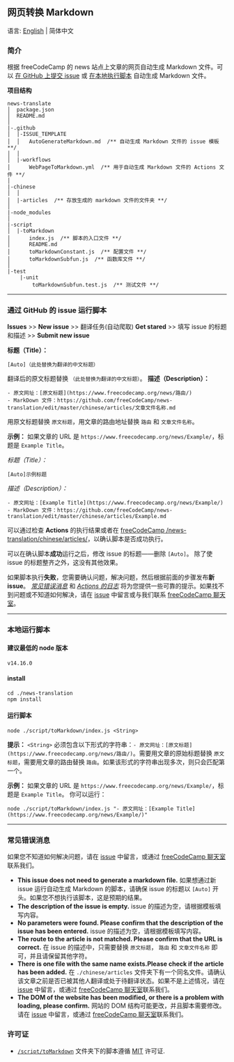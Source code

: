 ## 网页转换 Markdown

语言: [English](./README.md) | 简体中文

### 简介

根据 freeCodeCamp 的 news 站点上文章的网页自动生成 Markdown 文件。可以 [在 GitHub 上提交 issue](#submit-an-issue) 或 [在本地执行脚本](#execute-script-locally) 自动生成 Markdown 文件。

**项目结构**
 
```
news-translate
│  package.json
│  README.md
│
|-.github
│  |-ISSUE_TEMPLATE
│  │   AutoGenerateMarkdown.md  /** 自动生成 Markdown 文件的 issue 模板 **/
│  │
│  |-workflows
│      WebPageToMarkdown.yml  /** 用于自动生成 Markdown 文件的 Actions 文件 **/
│
|-chinese
│  │
│  |-articles  /** 存放生成的 markdown 文件的文件夹 **/
│
|-node_modules
│
|-script
│  |-toMarkdown
│      index.js  /** 脚本的入口文件 **/
│      README.md
│      toMarkdownConstant.js  /** 配置文件 **/
│      toMarkdownSubfun.js  /** 函数库文件 **/
│
|-test
    |-unit
        toMarkdownSubfun.test.js  /** 测试文件 **/
```
<hr />

<h3 id="submit-an-issue">通过 GitHub 的 issue 运行脚本</h3>

**Issues** >> **New issue** >> 翻译任务(自动爬取) **Get stared** >> 填写 issue 的标题和描述 >> **Submit new issue**

**标题（Title）：**
```
[Auto]（此处替换为翻译的中文标题）
```
翻译后的原文标题替换 `（此处替换为翻译的中文标题）`。
**描述（Description）：**
```
- 原文网址：[原文标题](https://www.freecodecamp.org/news/路由/)
- MarkDown 文件：https://github.com/freeCodeCamp/news-translation/edit/master/chinese/articles/文章文件名称.md
```
用原文标题替换 `原文标题`，用文章的路由地址替换 `路由` 和 `文章文件名称`。

**示例：**
如果文章的 URL 是 `https://www.freecodecamp.org/news/Example/`，标题是 `Example Title`。

*标题（Title）：*
```
[Auto]示例标题
```
*描述（Description）：*
```
- 原文网址：[Example Title](https://www.freecodecamp.org/news/Example/)
- MarkDown 文件：https://github.com/freeCodeCamp/news-translation/edit/master/chinese/articles/Example.md
```

可以通过检查 **Actions** 的执行结果或者在 [freeCodeCamp
/news-translation/chinese/articles/](https://github.com/freeCodeCamp/news-translation/tree/main/chinese/articles)，以确认脚本是否成功执行。

可以在确认脚本**成功**运行之后，修改 issue 的标题——删除 `[Auto]`。 除了使 issue 的标题整齐之外，这没有其他效果。

如果脚本执行**失败**，您需要确认问题，解决问题，然后根据前面的步骤发布**新 issue**。 [*常见错误消息*](#CommonErrorMessages) 和 [*Actions 的日志*](https://github.com/freeCodeCamp/news-translation/actions) 将为您提供一些可靠的提示。如果找不到问题或不知道如何解决，请在 [issue](https://github.com/freeCodeCamp/news-translation/issues/new) 中留言或与我们联系 [freeCodeCamp 聊天室](https://chat.freecodecamp.org/channel/zhongwen)。

<hr />

<h3 id="execute-script-locally">本地运行脚本</h3>

#### 建议最低的 node 版本
```shell
v14.16.0
```

#### install
```shell
cd ./news-translation
npm install
```

#### 运行脚本
```shell
node ./script/toMarkdown/index.js <String>
```

**提示：** `<String>` 必须包含以下形式的字符串：`- 原文网址：[原文标题](https://www.freecodecamp.org/news/路由/)`。需要用文章的原始标题替换 `原文标题`，需要用文章的路由替换 `路由`。如果该形式的字符串出现多次，则只会匹配第一个。

**示例：**
如果文章的 URL 是 `https://www.freecodecamp.org/news/Example/`，标题是 `Example Title`。
你可以运行：
```shell
node ./script/toMarkdown/index.js "- 原文网址：[Example Title](https://www.freecodecamp.org/news/Example/)"
```

<hr />

<h3 id="CommonErrorMessages">常见错误消息</h3>

如果您不知道如何解决问题，请在 [issue](https://github.com/freeCodeCamp/news-translation/issues/new) 中留言，或通过 [freeCodeCamp 聊天室](https://chat.freecodecamp.org/channel/zhongwen)联系我们。

- **This issue does not need to generate a markdown file.**
  如果想通过新 issue 运行自动生成 Markdown 的脚本，请确保 issue 的标题以 `[Auto]` 开头。如果您不想执行该脚本，这是预期的结果。
- **The description of the issue is empty.**
  issue 的描述为空，请根据模板填写内容。
- **No parameters were found. Please confirm that the description of the issue has been entered.**
  issue 的描述为空，请根据模板填写内容。
- **The route to the article is not matched. Please confirm that the URL is correct.**
  在 issue 的描述中，只需要替换 `原文标题`， `路由` 和 `文章文件名称` 即可，并且请保留其他字符。
- **There is one file with the same name exists.Please check if the article has been added.**
  在 `./chinese/articles` 文件夹下有一个同名文件。请确认该文章之前是否已被其他人翻译或处于待翻译状态。如果不是上述情况，请在 [issue](https://github.com/freeCodeCamp/news-translation/issues/new) 中留言，或通过 [freeCodeCamp 聊天室](https://chat.freecodecamp.org/channel/zhongwen)联系我们。
- **The DOM of the website has been modified, or there is a problem with loading, please confirm.**
  网站的 DOM 结构可能更改，并且脚本需要修改。请在 [issue](https://github.com/freeCodeCamp/news-translation/issues/new) 中留言，或通过 [freeCodeCamp 聊天室](https://chat.freecodecamp.org/channel/zhongwen)联系我们。

### 许可证

- [`/script/toMarkdown`](/script/toMarkdown) 文件夹下的脚本遵循 [MIT](/LICENSE) 许可证.
